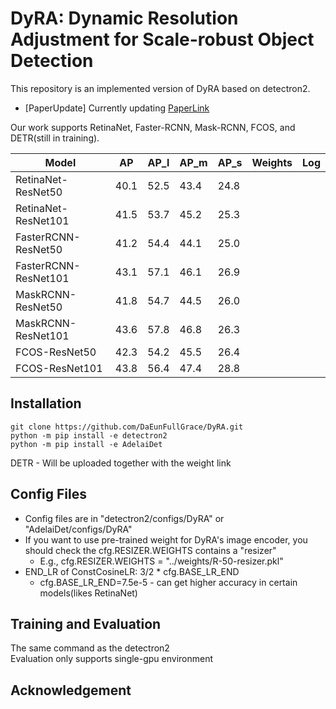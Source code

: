 # DyRA: Dynamic Resolution Adjustment for Scale-robust Object Detection

This repository is an implemented version of DyRA based on detectron2.
* [PaperUpdate] Currently updating [PaperLink](https://arxiv.org/abs/2311.17098)

Our work supports RetinaNet, Faster-RCNN, Mask-RCNN, FCOS, and DETR(still in training).

| Model | AP | AP_l | AP_m | AP_s | Weights | Log |
|---|---|---|---|---|---|---|
RetinaNet-ResNet50 | 40.1 | 52.5 | 43.4 | 24.8 | | |
RetinaNet-ResNet101 | 41.5 | 53.7 | 45.2 | 25.3 | | |
FasterRCNN-ResNet50 | 41.2 | 54.4 | 44.1 | 25.0 | | |
FasterRCNN-ResNet101 | 43.1 | 57.1 | 46.1 | 26.9 | | |
MaskRCNN-ResNet50 | 41.8 | 54.7 | 44.5 | 26.0 | | |
MaskRCNN-ResNet101 | 43.6 | 57.8 | 46.8 | 26.3 | | |
FCOS-ResNet50 | 42.3 | 54.2 | 45.5 | 26.4 | | |
FCOS-ResNet101 | 43.8 | 56.4 | 47.4 | 28.8 | | |

## Installation
```
git clone https://github.com/DaEunFullGrace/DyRA.git
python -m pip install -e detectron2
python -m pip install -e AdelaiDet
```
DETR - Will be uploaded together with the weight link

## Config Files
* Config files are in "detectron2/configs/DyRA" or "AdelaiDet/configs/DyRA"
* If you want to use pre-trained weight for DyRA's image encoder, you should check the cfg.RESIZER.WEIGHTS contains a "resizer"
  * E.g., cfg.RESIZER.WEIGHTS = "../weights/R-50-resizer.pkl"
* END_LR of ConstCosineLR: 3/2 * cfg.BASE_LR_END
  * cfg.BASE_LR_END=7.5e-5 - can get higher accuracy in certain models(likes RetinaNet)

## Training and Evaluation
The same command as the detectron2\
Evaluation only supports single-gpu environment

## Acknowledgement

